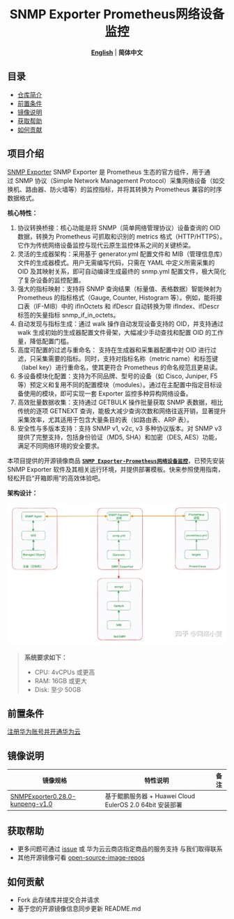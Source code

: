 <p align="center">
  <h1 align="center">SNMP Exporter Prometheus网络设备监控</h1>
  <p align="center">
    <a href="README.md"><strong>English</strong></a> | <strong>简体中文</strong>
  </p>
</p>

## 目录

- [仓库简介](#项目介绍)
- [前置条件](#前置条件)
- [镜像说明](#镜像说明)
- [获取帮助](#获取帮助)
- [如何贡献](#如何贡献)

## 项目介绍
‌[SNMP Exporter‌](https://github.com/prometheus/snmp_exporter) SNMP Exporter 是 Prometheus 生态的官方组件，用于通过 ‌SNMP 协议‌（Simple Network Management Protocol）采集网络设备（如交换机、路由器、防火墙等）的监控指标，并将其转换为 Prometheus 兼容的时序数据格式‌。

**核心特性：**
1. 协议转换桥接：核心功能是将 SNMP（简单网络管理协议）设备查询的 OID 数据，转换为 Prometheus 可抓取和识别的 metrics 格式（HTTP/HTTPS）。它作为传统网络设备监控与现代云原生监控体系之间的关键桥梁。
2. 灵活的生成器架构：采用基于 generator.yml 配置文件和 MIB（管理信息库）文件的生成器模式。用户无需编写代码，只需在 YAML 中定义所需采集的 OID 及其映射关系，即可自动编译生成最终的 snmp.yml 配置文件，极大简化了复杂设备的监控配置。
3. 强大的指标映射：支持将 SNMP 查询结果（标量值、表格数据）智能映射为 Prometheus 的指标格式（Gauge, Counter, Histogram 等）。例如，能将接口表（IF-MIB）中的 ifInOctets 和 ifDescr 自动转换为带 ifIndex、ifDescr 标签的矢量指标 snmp_if_in_octets。
4. 自动发现与指标生成：通过 walk 操作自动发现设备支持的 OID，并支持通过 walk 生成初始的生成器配置文件骨架，大幅减少手动查找和配置 OID 的工作量，降低配置门槛。
5. 高度可配置的过滤与重命名： 支持在生成器和采集器配置中对 OID 进行过滤，只采集需要的指标。同时，支持对指标名称（metric name）和标签键（label key）进行重命名，使其更符合 Prometheus 的命名规范且更易读。
6. 多设备模块化配置：支持为不同品牌、型号的设备（如 Cisco, Juniper, F5 等）预定义和复用不同的配置模块（modules）。通过在主配置中指定目标设备使用的模块，即可实现一套 Exporter 监控多种异构网络设备。
7. 高效批量数据收集：支持通过 GETBULK 操作批量获取 SNMP 表数据，相比传统的逐项 GETNEXT 查询，能极大减少查询次数和网络往返开销，显著提升采集效率，尤其适用于包含大量条目的表（如路由表、ARP 表）。
8. 安全性与多版本支持：支持 SNMP v1, v2c, v3 多种协议版本。对 SNMP v3 提供了完整支持，包括身份验证（MD5, SHA）和加密（DES, AES）功能，满足不同网络环境的安全要求。

本项目提供的开源镜像商品 [**`SNMP Exporter-Prometheus网络设备监控`**]()，已预先安装 SNMP Exporter 软件及其相关运行环境，并提供部署模板。快来参照使用指南，轻松开启“开箱即用”的高效体验吧。

**架构设计：**

![](./images/img.png)

> **系统要求如下：**
> - CPU: 4vCPUs 或更高
> - RAM: 16GB 或更大
> - Disk: 至少 50GB

## 前置条件
[注册华为账号并开通华为云](https://support.huaweicloud.com/usermanual-account/account_id_001.html)

## 镜像说明

| 镜像规格                                                                                                                                                              | 特性说明 | 备注 |
|-------------------------------------------------------------------------------------------------------------------------------------------------------------------| --- | --- |
| [SNMPExporter0.28.0-kunpeng-v1.0](https://github.com/HuaweiCloudDeveloper/prometheus-snmp-exporter-image/tree/SNMPExporter0.28.0-kunpeng-v1.0?tab=readme-ov-file) | 基于鲲鹏服务器 + Huawei Cloud EulerOS 2.0 64bit 安装部署 |  |

## 获取帮助
- 更多问题可通过 [issue](https://github.com/HuaweiCloudDeveloper/prometheus-snmp-exporter-image/issues) 或 华为云云商店指定商品的服务支持 与我们取得联系
- 其他开源镜像可看 [open-source-image-repos](https://github.com/HuaweiCloudDeveloper/open-source-image-repos)

## 如何贡献
- Fork 此存储库并提交合并请求
- 基于您的开源镜像信息同步更新 README.md